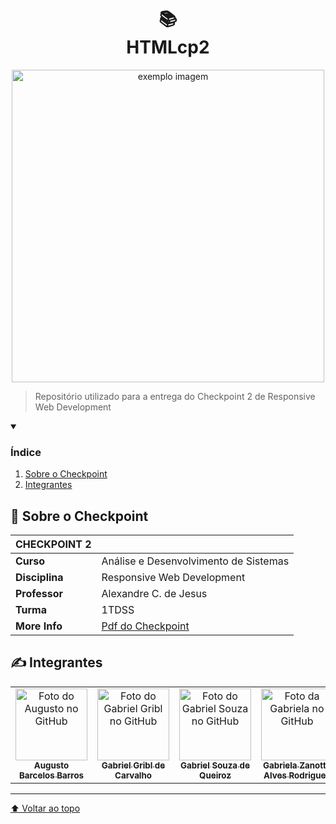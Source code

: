 <h1 align="center">
📚<br>HTMLcp2
</h1>

<p align="center">
<img src="img/Fiaplogo.jpg" alt="exemplo imagem" width=500>
</p>

> Repositório utilizado para a entrega do Checkpoint 2 de Responsive Web Development

<details open>
  <summary><h3><strong>Índice</strong></h3></summary>
  <ol>
    <li><a href="#sobre">Sobre o Checkpoint</a></li>
    <li><a href="#autores">Integrantes</a></li>
  </ol>
</details>

<h2 name="sobre">📖 Sobre o Checkpoint</h2>

| **CHECKPOINT 2** |                                       |
| ---------------- | ------------------------------------- |
| **Curso**        | Análise e Desenvolvimento de Sistemas |
| **Disciplina**   | Responsive Web Development            |
| **Professor**    | Alexandre C. de Jesus                 |
| **Turma**        | 1TDSS                                 |
| **More Info**    | [Pdf do Checkpoint](pdf/cp1.pdf)      |

<h2 name="autores">✍️ Integrantes</h2>
<table>
  <tr>
    <td align="center">
      <a href="https://github.com/Asteriuz">
        <img src="https://avatars.githubusercontent.com/u/89879115?v=4" width="115px;" alt="Foto do Augusto no GitHub"/><br>
        <sub>
          <strong>Augusto Barcelos Barros</strong>
        </sub>
      </a>
    </td>
    <td align="center">
      <a href="https://github.com/gribl88">
        <img src="https://avatars.githubusercontent.com/u/126920453?v=4" width="115px;" alt="Foto do Gabriel Gribl no GitHub"/><br>
        <sub>
          <strong>Gabriel Gribl de Carvalho</strong>
        </sub>
      </a>
    </td>
    <td align="center">
      <a href="https://github.com/GabrielSouzaQ">
        <img src="https://avatars.githubusercontent.com/u/126726456?v=4" width="115px;" alt="Foto do Gabriel Souza no GitHub"/><br>
        <sub>
          <strong>Gabriel Souza de Queiroz</strong>
        </sub>
      </a>
    </td>
    <td align="center">
      <a href="https://github.com/GabsBecca">
        <img src="https://avatars.githubusercontent.com/u/126920756?v=4" width="115px;" alt="Foto da Gabriela no GitHub"/><br>
        <sub>
          <strong>Gabriela Zanotto Alves Rodrigues</strong>
        </sub>
      </a>
  </tr>
</table>

---

[⬆ Voltar ao topo](#HTMLcp1)
